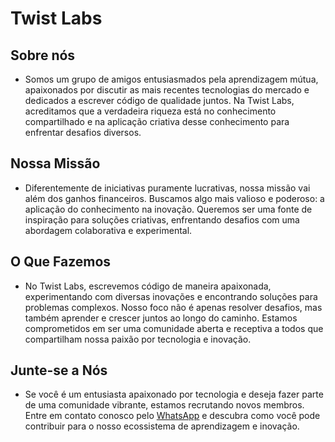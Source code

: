# Twist Labs

## Sobre nós
- Somos um grupo de amigos entusiasmados pela aprendizagem mútua, apaixonados por discutir as mais recentes tecnologias do mercado e dedicados a escrever código de qualidade juntos. Na Twist Labs, acreditamos que a verdadeira riqueza está no conhecimento compartilhado e na aplicação criativa desse conhecimento para enfrentar desafios diversos.

## Nossa Missão
- Diferentemente de iniciativas puramente lucrativas, nossa missão vai além dos ganhos financeiros. Buscamos algo mais valioso e poderoso: a aplicação do conhecimento na inovação. Queremos ser uma fonte de inspiração para soluções criativas, enfrentando desafios com uma abordagem colaborativa e experimental.

## O Que Fazemos
- No Twist Labs, escrevemos código de maneira apaixonada, experimentando com diversas inovações e encontrando soluções para problemas complexos. Nosso foco não é apenas resolver desafios, mas também aprender e crescer juntos ao longo do caminho. Estamos comprometidos em ser uma comunidade aberta e receptiva a todos que compartilham nossa paixão por tecnologia e inovação.

## Junte-se a Nós
- Se você é um entusiasta apaixonado por tecnologia e deseja fazer parte de uma comunidade vibrante, estamos recrutando novos membros. Entre em contato conosco pelo [WhatsApp](https://api.whatsapp.com/send?phone=5551994456865&text=Ol%C3%A1,%20gostaria%20de%20saber%20mais%20sobre%20a%20Twist%20Labs,%20adoraria%20expandir%20meus%20conhecimentos%20%5Binsira%20suas%20motiva%C3%A7%C3%B5es%20aqui%5D...) e descubra como você pode contribuir para o nosso ecossistema de aprendizagem e inovação.

